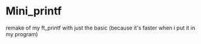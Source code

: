 # Mini_printf
remake of my ft_printf with just the basic (because it's faster when i put it in my program) 
